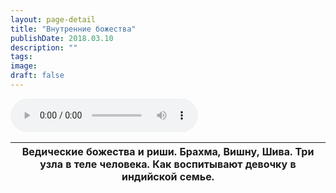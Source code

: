 ```yaml
---
layout: page-detail
title: "Внутренние божества"
publishDate: 2018.03.10
description: ""
tags:
image:
draft: false
---
```


<audio title="2018.03.10 - Внутренние божества.mp3" src="https://filer-api.advayta.org/v1.0/public/files/75462" controls=""></audio>

| Ведические божества и риши. Брахма, Вишну, Шива. Три узла в теле человека. Как воспитывают девочку в индийской семье. |
| --------------------------------------------------------------------------------------------------------------------- |

  
